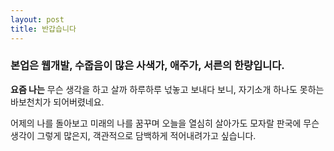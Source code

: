 ```yaml
---
layout: post
title: 반갑습니다
---
```


### 본업은 웹개발, 수줍음이 많은 사색가, 애주가, 서른의 한량입니다.


**요즘 나는** 무슨 생각을 하고 살까 하루하루 넋놓고 보내다 보니,
자기소개 하나도 못하는 바보천치가 되어버렸네요.

어제의 나를 돌아보고 미래의 나를 꿈꾸며 오늘을 열심히 살아가도 모자랄 판국에
무슨생각이 그렇게 많은지, 객관적으로 담백하게 적어내려가고 싶습니다.
